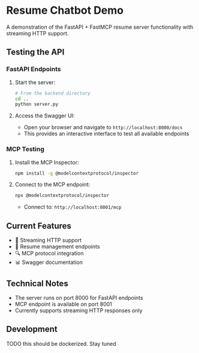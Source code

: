 # Resume Chatbot Demo

A demonstration of the FastAPI + FastMCP resume server functionality with streaming HTTP support.

## Testing the API

### FastAPI Endpoints
1. Start the server:
   ```bash
   # From the backend directory
   cd ..
   python server.py
   ```

2. Access the Swagger UI:
   - Open your browser and navigate to `http://localhost:8000/docs`
   - This provides an interactive interface to test all available endpoints

### MCP Testing
1. Install the MCP Inspector:
   ```bash
   npm install -g @modelcontextprotocol/inspector
   ```

2. Connect to the MCP endpoint:
   ```bash
   npx @modelcontextprotocol/inspector
   ```
   - Connect to: `http://localhost:8001/mcp`

## Current Features

- 🔄 Streaming HTTP support
- 📝 Resume management endpoints
- 🔍 MCP protocol integration
- 📊 Swagger documentation

## Technical Notes

- The server runs on port 8000 for FastAPI endpoints
- MCP endpoint is available on port 8001
- Currently supports streaming HTTP responses only

## Development
TODO this should be dockerized. Stay tuned